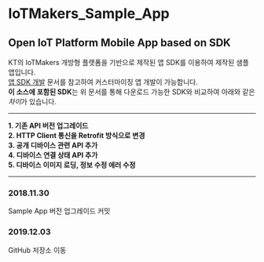 # IoTMakers_Sample_App
## Open IoT Platform Mobile App based on SDK

KT의 IoTMakers 개방형 플랫폼을 기반으로 제작된 앱 SDK를 이용하여 제작된 샘플 앱입니다.  
[앱 SDK 개발](http://iotmakers.kt.com/openp/index.html#/guideAppSdk) 문서를 참고하여 커스터마이징 앱 개발이 가능합니다.  
**이 소스에 포함된 SDK**는 위 문서를 통해 다운로드 가능한 SDK와 비교하여 아래와 같은 *차이*가 있습니다.  

* * *

**1. 기존 API 버전 업그레이드**  
**2. HTTP Client 통신을 Retrofit 방식으로 변경**  
**3. 공개 디바이스 관련 API 추가**  
**4. 디바이스 연결 상태 API 추가**  
**5. 디바이스 이미지 로딩, 정보 수정 에러 수정**  

* * *

### 2018.11.30
Sample App 버전 업그레이드 커밋
### 2019.12.03
GitHub 저장소 이동



